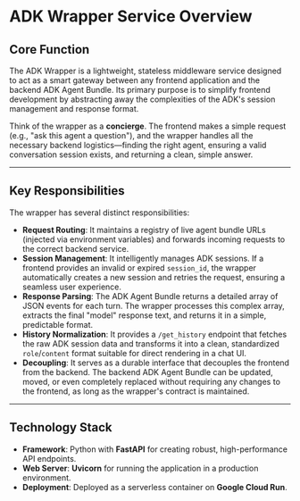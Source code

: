 # ADK Wrapper Service Overview

## Core Function

The ADK Wrapper is a lightweight, stateless middleware service designed to act as a smart gateway between any frontend application and the backend ADK Agent Bundle. Its primary purpose is to simplify frontend development by abstracting away the complexities of the ADK's session management and response format.

Think of the wrapper as a **concierge**. The frontend makes a simple request (e.g., "ask this agent a question"), and the wrapper handles all the necessary backend logistics—finding the right agent, ensuring a valid conversation session exists, and returning a clean, simple answer.

---

## Key Responsibilities

The wrapper has several distinct responsibilities:

- **Request Routing**: It maintains a registry of live agent bundle URLs (injected via environment variables) and forwards incoming requests to the correct backend service.
- **Session Management**: It intelligently manages ADK sessions. If a frontend provides an invalid or expired `session_id`, the wrapper automatically creates a new session and retries the request, ensuring a seamless user experience.
- **Response Parsing**: The ADK Agent Bundle returns a detailed array of JSON events for each turn. The wrapper processes this complex array, extracts the final "model" response text, and returns it in a simple, predictable format.
- **History Normalization**: It provides a `/get_history` endpoint that fetches the raw ADK session data and transforms it into a clean, standardized `role`/`content` format suitable for direct rendering in a chat UI.
- **Decoupling**: It serves as a durable interface that decouples the frontend from the backend. The backend ADK Agent Bundle can be updated, moved, or even completely replaced without requiring any changes to the frontend, as long as the wrapper's contract is maintained.

---

## Technology Stack

- **Framework**: Python with **FastAPI** for creating robust, high-performance API endpoints.
- **Web Server**: **Uvicorn** for running the application in a production environment.
- **Deployment**: Deployed as a serverless container on **Google Cloud Run**.
